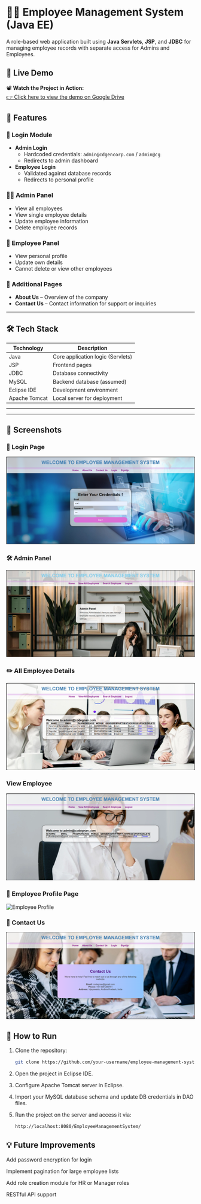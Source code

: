 # 👨‍💼 Employee Management System (Java EE)

A role-based web application built using **Java Servlets**, **JSP**, and **JDBC** for managing employee records with separate access for Admins and Employees.

## 🎥 Live Demo

📽️ **Watch the Project in Action:**  
[👉 Click here to view the demo on Google Drive](https://drive.google.com/file/d/1pZjE7_44tQhilh0dX2uuQRoaIHCuqenm/view?usp=sharing)


## 📌 Features

### 🔐 Login Module
- **Admin Login**
  - Hardcoded credentials: `admin@cdgencorp.com` / `admin@cg`
  - Redirects to admin dashboard
- **Employee Login**
  - Validated against database records
  - Redirects to personal profile

### 👨‍💼 Admin Panel
- View all employees
- View single employee details
- Update employee information
- Delete employee records

### 👷 Employee Panel
- View personal profile
- Update own details
- Cannot delete or view other employees

### 📄 Additional Pages
- **About Us** – Overview of the company
- **Contact Us** – Contact information for support or inquiries

---

## 🛠️ Tech Stack

| Technology     | Description                        |
|----------------|------------------------------------|
| Java           | Core application logic (Servlets)  |
| JSP            | Frontend pages                     |
| JDBC           | Database connectivity              |
| MySQL          | Backend database (assumed)         |
| Eclipse IDE    | Development environment            |
| Apache Tomcat  | Local server for deployment        |

---

---
## 📸 Screenshots

### 🔐 Login Page
![Login Page](screenshots/login.png)

### 🛠️ Admin Panel
![Admin Dashboard](screenshots/admin-dashboard.png)

### ✏️ All Employee Details
![All Employee Details](screenshots/all-employees.png)

###  View Employee
![View Employee](screenshots/view-employee.png)

### 👷 Employee Profile Page
![Employee Profile](screenshots/employee-profile.png)

### 📄 Contact Us
![Contact](screenshots/contact.png)

## 🧪 How to Run

1. Clone the repository:
   ```bash
   git clone https://github.com/your-username/employee-management-system.git
2. Open the project in Eclipse IDE.

3. Configure Apache Tomcat server in Eclipse.

4. Import your MySQL database schema and update DB credentials in DAO files.

5. Run the project on the server and access it via:
   ```bash
   http://localhost:8080/EmployeeManagementSystem/

## 💡 Future Improvements
Add password encryption for login

Implement pagination for large employee lists

Add role creation module for HR or Manager roles

RESTful API support

